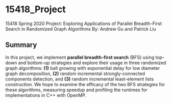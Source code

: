 # 15418_Project
15418 Spring 2020 Project: Exploring Applications of Parallel Breadth-First Search in Randomized Graph Algorithms
By: Andrew Gu and Patrick Liu

## Summary
In this project, we implement **parallel breadth-first search** (BFS) using top-down and bottom-up strategies and explore their usage in three randomized graph algorithms: **(1)** ball growing with exponential delay for low diameter graph decomposition, **(2)** random incremental strongly-connected components detection, and **(3)** random incremental least-element lists construction. We hope to examine the efficacy of the two BFS strategies for these algorithms, measuring speedup and profiling the runtimes for implementations in C++ with OpenMP.




